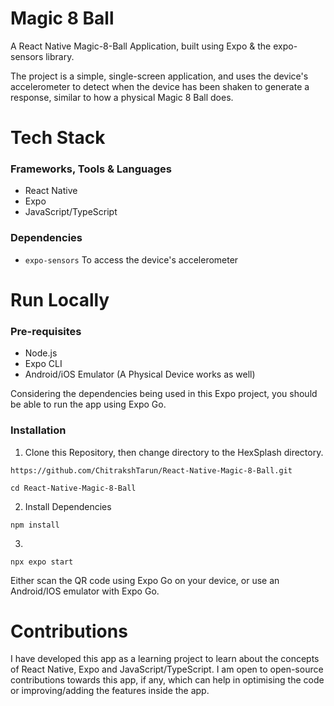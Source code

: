 # Magic 8 Ball

A React Native Magic-8-Ball Application, built using Expo & the expo-sensors library.

The project is a simple, single-screen application, and uses the device's accelerometer to detect when the device has been shaken to generate a response, similar to how a physical Magic 8 Ball does.

# Tech Stack

### Frameworks, Tools & Languages

- React Native
- Expo
- JavaScript/TypeScript

### Dependencies

- `expo-sensors` To access the device's accelerometer

# Run Locally

### Pre-requisites

- Node.js
- Expo CLI
- Android/iOS Emulator (A Physical Device works as well)

Considering the dependencies being used in this Expo project, you should be able to run the app using Expo Go.

### Installation

1. Clone this Repository, then change directory to the HexSplash directory.

```
https://github.com/ChitrakshTarun/React-Native-Magic-8-Ball.git
```

```
cd React-Native-Magic-8-Ball
```

2. Install Dependencies

```
npm install
```

3.

```
npx expo start
```

Either scan the QR code using Expo Go on your device, or use an Android/IOS emulator with Expo Go.

# Contributions

I have developed this app as a learning project to learn about the concepts of React Native, Expo and JavaScript/TypeScript. I am open to open-source contributions towards this app, if any, which can help in optimising the code or improving/adding the features inside the app.
